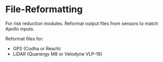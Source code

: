 # File-Reformatting
For risk reduction modules. Reformat output files from sensors to match Apollo inputs.

Reformat files for: 

- GPS (Codha or Reach)
- LiDAR (Quanergy M8 or Velodyne VLP-16) 
